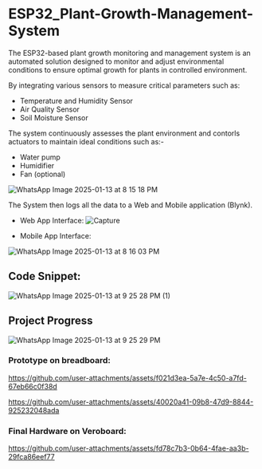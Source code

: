 # ESP32_Plant-Growth-Management-System
The ESP32-based plant growth monitoring and management system is an automated solution designed to monitor and adjust environmental conditions to ensure optimal growth for plants in controlled environment.

By integrating various sensors to measure critical parameters such as:
-  Temperature and Humidity Sensor
-  Air Quality Sensor
-  Soil Moisture Sensor
  
The system continuously assesses the plant environment and contorls actuators to maintain ideal conditions such as:-
- Water pump
- Humidifier
- Fan (optional)


![WhatsApp Image 2025-01-13 at 8 15 18 PM](https://github.com/user-attachments/assets/0ef570b8-6257-4f82-a814-a06e84a31eb5)


The System then logs all the data to a Web and Mobile application (Blynk).

- Web App Interface:
![Capture](https://github.com/user-attachments/assets/44e0aa41-680b-46c7-aa0d-224ddeb20827)

- Mobile App Interface:
  
![WhatsApp Image 2025-01-13 at 8 16 03 PM](https://github.com/user-attachments/assets/35587d37-9c6c-465e-b8a1-33542c739d31)

 

## Code Snippet:
 ![WhatsApp Image 2025-01-13 at 9 25 28 PM (1)](https://github.com/user-attachments/assets/ac900ea8-7493-49f8-b024-efd5785b54f5)

  

## Project Progress
![WhatsApp Image 2025-01-13 at 9 25 29 PM](https://github.com/user-attachments/assets/fc90d376-58ef-485a-9acf-5cb1b8af77f3)

 

### Prototype on breadboard:
  
https://github.com/user-attachments/assets/f021d3ea-5a7e-4c50-a7fd-67eb66c0f38d


https://github.com/user-attachments/assets/40020a41-09b8-47d9-8844-925232048ada

 

### Final Hardware on Veroboard:


https://github.com/user-attachments/assets/fd78c7b3-0b64-4fae-aa3b-29fca86eef77








